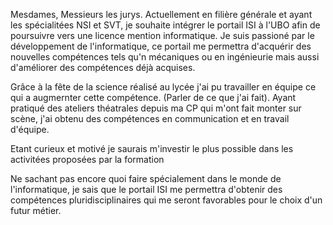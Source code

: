 Mesdames, Messieurs les jurys.
Actuellement en filière générale et ayant les spécialitées NSI et SVT, je souhaite intégrer le portail ISI à l'UBO afin de poursuivre vers une licence mention informatique. Je suis passioné par le développement de l'informatique, ce portail me permettra d'acquérir des nouvelles compétences tels qu'n mécaniques ou en ingénieurie mais aussi d'améliorer des compétences déjà acquises. 

Grâce à la fête de la science réalisé au lycée j'ai pu travailler en équipe ce qui a augmernter cette compétence. (Parler de ce que j'ai fait). Ayant pratiqué des ateliers théatrales depuis ma CP qui m'ont fait monter sur scène, j'ai obtenu des compétences en communication et en travail d'équipe.

Etant curieux et motivé je saurais m'investir le plus possible dans les activitées proposées par la formation 

Ne sachant pas encore quoi faire spécialement dans le monde de l'informatique, je sais que le portail ISI me permettra d'obtenir des compétences pluridisciplinaires qui me seront favorables pour le choix d'un futur métier.